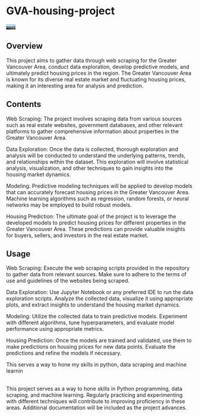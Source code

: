 # GVA-housing-project

<img src='pic/Vancouver_Skyline_and_Mountains.jpg' width='25'>

## Overview
This project aims to gather data through web scraping for the Greater Vancouver Area, conduct data exploration, develop predictive models, and ultimately predict housing prices in the region. The Greater Vancouver Area is known for its diverse real estate market and fluctuating housing prices, making it an interesting area for analysis and prediction.

## Contents
Web Scraping: The project involves scraping data from various sources such as real estate websites, government databases, and other relevant platforms to gather comprehensive information about properties in the Greater Vancouver Area.

Data Exploration: Once the data is collected, thorough exploration and analysis will be conducted to understand the underlying patterns, trends, and relationships within the dataset. This exploration will involve statistical analysis, visualization, and other techniques to gain insights into the housing market dynamics.

Modeling: Predictive modeling techniques will be applied to develop models that can accurately forecast housing prices in the Greater Vancouver Area. Machine learning algorithms such as regression, random forests, or neural networks may be employed to build robust models.

Housing Prediction: The ultimate goal of the project is to leverage the developed models to predict housing prices for different properties in the Greater Vancouver Area. These predictions can provide valuable insights for buyers, sellers, and investors in the real estate market.

## Usage
Web Scraping: Execute the web scraping scripts provided in the repository to gather data from relevant sources. Make sure to adhere to the terms of use and guidelines of the websites being scraped.

Data Exploration: Use Jupyter Notebook or any preferred IDE to run the data exploration scripts. Analyze the collected data, visualize it using appropriate plots, and extract insights to understand the housing market dynamics.

Modeling: Utilize the collected data to train predictive models. Experiment with different algorithms, tune hyperparameters, and evaluate model performance using appropriate metrics.

Housing Prediction: Once the models are trained and validated, use them to make predictions on housing prices for new data points. Evaluate the predictions and refine the models if necessary.

This serves a way to hone my skills in python, data scraping and machine learnin

<br>
This project serves as a way to hone skills in Python programming, data scraping, and machine learning. Regularly practicing and experimenting with different techniques will contribute to improving proficiency in these areas. Additional documentation will be included as the project advances.







